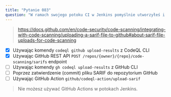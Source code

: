 ```yaml
---
title: "Pytanie 083"
question: "W ramach swojego potoku CI w Jenkins pomyślnie utworzyłeś i przeanalizowałeś bazę danych CodeQL, co skutkowało wygenerowaniem pliku SARIF. Jak możesz przesłać plik SARIF do GitHub? (Wybierz dwie.)"
---
```


> https://docs.github.com/en/code-security/code-scanning/integrating-with-code-scanning/uploading-a-sarif-file-to-github#about-sarif-file-uploads-for-code-scanning
- [x] Używając komendy `codeql github upload-results` z CodeQL CLI
- [x] Używając GitHub REST API `POST /repos/{owner}/{repo}/code-scanning/sarifs` endpoint
- [ ] Używając komendy `gh codeql upload-results` z GitHub CLI
- [ ] Poprzez zatwierdzenie (commit) pliku SARIF do repozytorium GitHub
- [ ] Używając GitHub Action `github/codeql-action/upload-sarif`
> Nie możesz używać GitHub Actions w potokach Jenkins.
